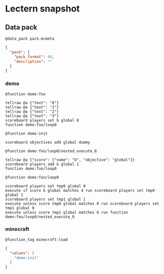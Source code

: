 # Lectern snapshot

## Data pack

`@data_pack pack.mcmeta`

```json
{
  "pack": {
    "pack_format": 48,
    "description": ""
  }
}
```

### demo

`@function demo:foo`

```mcfunction
tellraw @a {"text": "0"}
tellraw @a {"text": "1"}
tellraw @a {"text": "2"}
tellraw @a {"text": "3"}
scoreboard players set b global 0
function demo:foo/loop0
```

`@function demo:init`

```mcfunction
scoreboard objectives add global dummy
```

`@function demo:foo/loop0/nested_execute_0`

```mcfunction
tellraw @a {"score": {"name": "b", "objective": "global"}}
scoreboard players add b global 1
function demo:foo/loop0
```

`@function demo:foo/loop0`

```mcfunction
scoreboard players set tmp0 global 0
execute if score b global matches 4 run scoreboard players set tmp0 global 1
scoreboard players set tmp1 global 1
execute unless score tmp0 global matches 0 run scoreboard players set tmp1 global 0
execute unless score tmp1 global matches 0 run function demo:foo/loop0/nested_execute_0
```

### minecraft

`@function_tag minecraft:load`

```json
{
  "values": [
    "demo:init"
  ]
}
```
